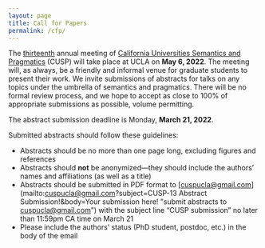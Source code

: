 ```yaml
---
layout: page
title: Call for Papers
permalink: /cfp/
---
```


The [thirteenth](/cusp13 "CUSP-13") annual meeting of [California Universities Semantics and Pragmatics](/ "CUSP") (CUSP) will take place at UCLA on **May 6, 2022**. The meeting will, as always, be a friendly and informal venue for graduate students to present their work. We invite submissions of abstracts for talks on any topics under the umbrella of semantics and pragmatics. There will be no formal review process, and we hope to accept as close to 100% of appropriate submissions as possible, volume permitting.

The abstract submission deadline is Monday, **March 21, 2022**.

Submitted abstracts should follow these guidelines:
- Abstracts should be no more than one page long, excluding figures and references
- Abstracts should **not** be anonymized—they should include the authors’ names and affiliations (as well as a title)
- Abstracts should be submitted in PDF format to [cuspucla@gmail.com](mailto:cuspucla@gmail.com?subject=CUSP-13 Abstract Submission!&body=Your submission here! "submit abstracts to cuspucla@gmail.com") with the subject line “CUSP submission” no later than 11:59pm CA time on March 21
- Please include the authors’ status (PhD student, postdoc, etc.) in the body of the email
